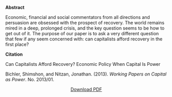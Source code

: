 
<b>Abstract</b>

Economic, financial and social commentators from all directions and persuasion are obsessed with the prospect of recovery. The world remains mired in a deep, prolonged crisis, and the key question seems to be how to get out of it. The purpose of our paper is to ask a very different question that few if any seem concerned with: can capitalists afford recovery in the first place?

<b>Citation</b>

Can Capitalists Afford Recovery? Economic Policy When Capital Is Power 

Bichler, Shimshon, and Nitzan, Jonathan. (2013). <i>Working Papers on Capital as Power</i>. No. 2013/01.


<div style="text-align:center">
<a href="https://bnarchives.yorku.ca/377/2/20131000_bn_can_capitalists_afford_recovery_wpcap.pdf">Download PDF</a>
</div>

 

